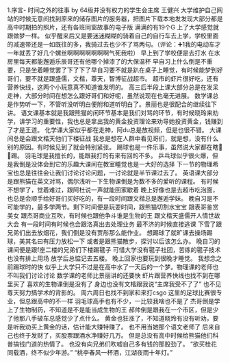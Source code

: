 1.序言- 时间之外的往事
by 64级并没有权力的学生会主席 王健兴
大学维护自己网站的时候无意间找到原来的储存图片的服务器，把图片下载本地发发现大部分都是高中时期拍的照片，还有各班同窗故事的电子版
满满的有19个G
上了大学感觉就跟做梦一样。
似乎醒来后又是要迷迷糊糊的骑着自己的自行车去上学，学校里面的减速带还是一如既往的多，我骑过去也少不了骂两句。（评论：➕1我的电动车才一年就丢了好几个螺丝啊啊啊啊啊啊啊气死我啦）
早上到了学校便是去打水
在水房里每天都能邂逅乐辰哥还有他哪个掉漆了的大保温杯
早自习上什么倒是不重要，只是坐着睡觉罢了下了下了早自习要不就是趴在桌子上睡觉，有时候能梦到好哥们，要不就是跟盛儒，文楷，尊天，智博征战超市。
超市的虾片很好吃，还有营养快线，这两个小玩意真不知道谁发明的。
高三后半段上课大部分总是在发呆走神，大部分时间在想怎么跟好哥们和好呢，虽然说现在也毫无进展。
数学课总是作势听一下，不管听没听明白便附和道听明白了。景丽也是很配合的继续往下讲。
语文课基本就是我跟熊猫的闲环节基本是我们对骂的环节，有时候晓玲来劝学，讲学习的重要性，我也总是拿出我的黄金投资理论来劝导她投资黄金，钱赚到了才是王道。
化学课大家似乎都在走神，阿du总是放视频，但是也很不错。
大课间总是会跟文楷天他们下楼征战
我总是想在人群中看见哥们，就是想，没有什么别的原因。有时候见到了就会特别紧张。
踢球也是一件乐事，虽然说大家都在瞎🐔🎱踢。
羽毛球是我擅长的，能跟我打的有来有回的不多。
乒乓球似乎很火爆，但是我倒是没体会到它的乐趣大课间在教室睡觉也是一大好的选择
下一节的物理希宝也总是往往会让我们讨论讨论问题，一讨论就是半节课过去了。
英语课大部分是跟熊猫在英文对骂，偶尔浅听一下生物课倒是为数不多的爱听的课程。
有时候不想学了，觉着难过，跟阿杜说一声就能回家歇着
晚上好像也是去超市吃泡面，也总是会顺手给好哥们买好吃的，有一段时间跟文楷总是邂逅学妹。
晚自习是不可能学的，最多学两节。剩下时间便是玩耍时间，跟熊猫切割水宝宝
跟表哥鉴赏美女
跟杰哥商业互吹，有时候也跟他争斗谁是生物的王
跟文楷天盛儒开人情世故大会
有一段时间有时候也会跟洛真出去处理业务
最不济的时候直接逃课
下雪了跟兄弟们出去放烟花，我们倒是没有贾彤那么能作业。
想踢球了就旷课去操场踢球，美其名曰有压力放松一下
或者是跟熊猫散步，探讨以后该怎么办。
晚自习的课间便是跟f座二楼的兄弟们下楼踢毽子
可惜大学没有毽子社团，苦练的毽子技术也没有排上用场
放学后总惦记去五楼。
晚上回家也要玩到很晚才睡觉。
我想念之前踢球时的快
似乎上大学只不过是在高中水了一天后的一个梦。物理课的老师也不叫我们讨论讨论
数学课的老师比景丽讲的还要快
虾片跟营养快线也找不到在哪里买了
喜欢的生物课倒是没有了
身边也没有文楷跟我说“主席我受不了了”
也不见尊天努力搞学术的背影的。
周六周日也找不到家和来打csgo
这里的足球比赛很专业，但总跟高中的不一样
羽毛球高手也有不少，一比较我啥也不是了
杰哥倒是学上了生物制药，不知道是不是能当成生物的王
郝帅倒是跟我在一个市区，但是少了他那八手破车总感觉少了点什么。
黄金也狂涨了，不知道晓玲有没有听劝，要是听我劝买上黄金的话，估计能大赚特赚了。
也不用当她那个语文老师了
后来自己也终于发财了，买股票跟酒水净赚好几万。
但是总没有高中时候给熊猫他们科普搞钱门道的热情了。
也没有向兄弟们吹嘘自己多有钱的那股劲了。
“欲买桂花同载酒，终不似少年游。”
“桃李春风一杯酒，江湖夜雨十年灯。”